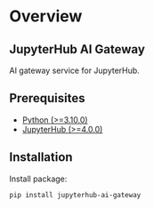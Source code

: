 # Overview

## JupyterHub AI Gateway

AI gateway service for JupyterHub.

## Prerequisites

- [Python (>=3.10.0)](https://www.python.org)
- [JupyterHub (>=4.0.0)](https://jupyter.org/hub)

## Installation

Install package:

```console
pip install jupyterhub-ai-gateway
```
